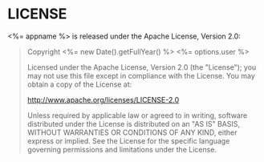 LICENSE
=======

<%= appname %> is released under the Apache License, Version 2.0:

> Copyright <%= new Date().getFullYear() %> <%= options.user %>
>
> Licensed under the Apache License, Version 2.0 (the "License"); you may not
> use this file except in compliance with the License. You may obtain a copy of
> the License at:
>
> http://www.apache.org/licenses/LICENSE-2.0
>
> Unless required by applicable law or agreed to in writing, software
> distributed under the License is distributed on an "AS IS" BASIS, WITHOUT
> WARRANTIES OR CONDITIONS OF ANY KIND, either express or implied. See the
> License for the specific language governing permissions and limitations under
> the License.
